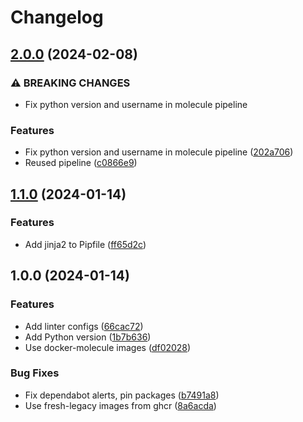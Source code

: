 # Changelog

## [2.0.0](https://github.com/agl4/template-ansible-role/compare/v1.1.0...v2.0.0) (2024-02-08)


### ⚠ BREAKING CHANGES

* Fix python version and username in molecule pipeline

### Features

* Fix python version and username in molecule pipeline ([202a706](https://github.com/agl4/template-ansible-role/commit/202a70677b14d64e62f518ade3e242d6a61dede5))
* Reused pipeline ([c0866e9](https://github.com/agl4/template-ansible-role/commit/c0866e92aff62de43c65a54eaf03f39983c70d73))

## [1.1.0](https://github.com/agoloncser/template-ansible-role/compare/v1.0.0...v1.1.0) (2024-01-14)


### Features

* Add jinja2 to Pipfile ([ff65d2c](https://github.com/agoloncser/template-ansible-role/commit/ff65d2c5fb10533d56ecf25df1d939798f83ae4d))

## 1.0.0 (2024-01-14)


### Features

* Add linter configs ([66cac72](https://github.com/agoloncser/template-ansible-role/commit/66cac72ed2e3aa8ba0f0307e681418cdc7d2a1cb))
* Add Python version ([1b7b636](https://github.com/agoloncser/template-ansible-role/commit/1b7b63653459ca52a6c548f8a8fa57eb56437769))
* Use docker-molecule images ([df02028](https://github.com/agoloncser/template-ansible-role/commit/df020280669b0b1fec11971c9897c1439c4777a2))


### Bug Fixes

* Fix dependabot alerts, pin packages ([b7491a8](https://github.com/agoloncser/template-ansible-role/commit/b7491a87a7b9d4d9f504e95b1fbd9ba5ff97cae2))
* Use fresh-legacy images from ghcr ([8a6acda](https://github.com/agoloncser/template-ansible-role/commit/8a6acdad6039fdbcb62b7788b864eafc023bc24b))

